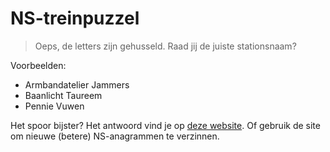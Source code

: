 # NS-treinpuzzel
> Oeps, de letters zijn gehusseld.
Raad jij de juiste stationsnaam?

Voorbeelden:
- Armbandatelier Jammers
- Baanlicht Taureem
- Pennie Vuwen

Het spoor bijster?
Het antwoord vind je op [deze website](https://basgroot.github.io/puzzel-in-de-trein/). Of gebruik de site om nieuwe (betere) NS-anagrammen te verzinnen.